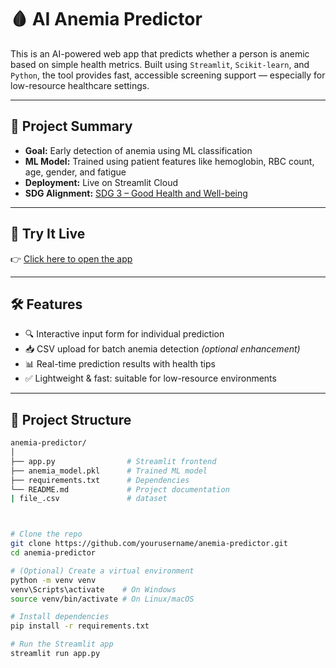 # 🩸 AI Anemia Predictor


This is an AI-powered web app that predicts whether a person is anemic based on simple health metrics. Built using `Streamlit`, `Scikit-learn`, and `Python`, the tool provides fast, accessible screening support — especially for low-resource healthcare settings.

---

## 📌 Project Summary

- **Goal:** Early detection of anemia using ML classification
- **ML Model:** Trained using patient features like hemoglobin, RBC count, age, gender, and fatigue
- **Deployment:** Live on Streamlit Cloud
- **SDG Alignment:** [SDG 3 – Good Health and Well-being](https://sdgs.un.org/goals/goal3)

---

## 🚀 Try It Live

👉 [Click here to open the app](https://ai-anaemia-predictor-7jgzkpcq3zztfqdg7b2cgt.streamlit.app/)

---

## 🛠 Features

- 🔍 Interactive input form for individual prediction
- 📥 CSV upload for batch anemia detection *(optional enhancement)*
- 📊 Real-time prediction results with health tips
- ✅ Lightweight & fast: suitable for low-resource environments

---

## 📂 Project Structure

```bash
anemia-predictor/
│
├── app.py                # Streamlit frontend
├── anemia_model.pkl      # Trained ML model
├── requirements.txt      # Dependencies
└── README.md             # Project documentation
| file_.csv               # dataset



# Clone the repo
git clone https://github.com/yourusername/anemia-predictor.git
cd anemia-predictor

# (Optional) Create a virtual environment
python -m venv venv
venv\Scripts\activate    # On Windows
source venv/bin/activate # On Linux/macOS

# Install dependencies
pip install -r requirements.txt

# Run the Streamlit app
streamlit run app.py
